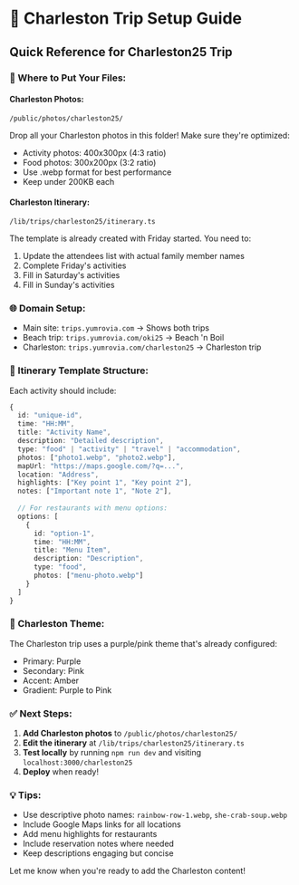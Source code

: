 # 📸 Charleston Trip Setup Guide

## Quick Reference for Charleston25 Trip

### 📁 Where to Put Your Files:

#### Charleston Photos:
```
/public/photos/charleston25/
```
Drop all your Charleston photos in this folder! Make sure they're optimized:
- Activity photos: 400x300px (4:3 ratio)
- Food photos: 300x200px (3:2 ratio) 
- Use .webp format for best performance
- Keep under 200KB each

#### Charleston Itinerary:
```
/lib/trips/charleston25/itinerary.ts
```
The template is already created with Friday started. You need to:
1. Update the attendees list with actual family member names
2. Complete Friday's activities
3. Fill in Saturday's activities
4. Fill in Sunday's activities

### 🌐 Domain Setup:
- Main site: `trips.yumrovia.com` → Shows both trips
- Beach trip: `trips.yumrovia.com/oki25` → Beach 'n Boil 
- Charleston: `trips.yumrovia.com/charleston25` → Charleston trip

### 📝 Itinerary Template Structure:

Each activity should include:
```typescript
{
  id: "unique-id",
  time: "HH:MM",
  title: "Activity Name",
  description: "Detailed description",
  type: "food" | "activity" | "travel" | "accommodation",
  photos: ["photo1.webp", "photo2.webp"],
  mapUrl: "https://maps.google.com/?q=...",
  location: "Address",
  highlights: ["Key point 1", "Key point 2"],
  notes: ["Important note 1", "Note 2"],
  
  // For restaurants with menu options:
  options: [
    {
      id: "option-1",
      time: "HH:MM",
      title: "Menu Item",
      description: "Description",
      type: "food",
      photos: ["menu-photo.webp"]
    }
  ]
}
```

### 🎨 Charleston Theme:
The Charleston trip uses a purple/pink theme that's already configured:
- Primary: Purple
- Secondary: Pink  
- Accent: Amber
- Gradient: Purple to Pink

### ✅ Next Steps:

1. **Add Charleston photos** to `/public/photos/charleston25/`
2. **Edit the itinerary** at `/lib/trips/charleston25/itinerary.ts`
3. **Test locally** by running `npm run dev` and visiting `localhost:3000/charleston25`
4. **Deploy** when ready!

### 💡 Tips:
- Use descriptive photo names: `rainbow-row-1.webp`, `she-crab-soup.webp`
- Include Google Maps links for all locations
- Add menu highlights for restaurants
- Include reservation notes where needed
- Keep descriptions engaging but concise

Let me know when you're ready to add the Charleston content!
